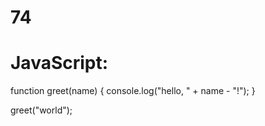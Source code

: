 # 74
# JavaScript:
function greet(name) {
  console.log("hello, " + name - "!");
}

greet("world");
